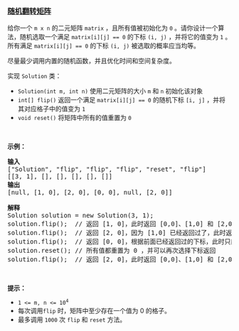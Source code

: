 ### [随机翻转矩阵](https://leetcode-cn.com/problems/random-flip-matrix)

<p>给你一个 <code>m x n</code> 的二元矩阵 <code>matrix</code> ，且所有值被初始化为 <code>0</code> 。请你设计一个算法，随机选取一个满足&nbsp;<code>matrix[i][j] == 0</code> 的下标&nbsp;<code>(i, j)</code> ，并将它的值变为 <code>1</code> 。所有满足 <code>matrix[i][j] == 0</code> 的下标 <code>(i, j)</code> 被选取的概率应当均等。</p>

<p>尽量最少调用内置的随机函数，并且优化时间和空间复杂度。</p>

<p>实现 <code>Solution</code> 类：</p>

<ul>
	<li><code>Solution(int m, int n)</code> 使用二元矩阵的大小 <code>m</code> 和 <code>n</code> 初始化该对象</li>
	<li><code>int[] flip()</code> 返回一个满足&nbsp;<code>matrix[i][j] == 0</code> 的随机下标 <code>[i, j]</code> ，并将其对应格子中的值变为 <code>1</code></li>
	<li><code>void reset()</code> 将矩阵中所有的值重置为 <code>0</code></li>
</ul>

<p>&nbsp;</p>

<p><strong>示例：</strong></p>

<pre>
<strong>输入</strong>
["Solution", "flip", "flip", "flip", "reset", "flip"]
[[3, 1], [], [], [], [], []]
<strong>输出</strong>
[null, [1, 0], [2, 0], [0, 0], null, [2, 0]]

<strong>解释</strong>
Solution solution = new Solution(3, 1);
solution.flip();  // 返回 [1, 0]，此时返回 [0,0]、[1,0] 和 [2,0] 的概率应当相同
solution.flip();  // 返回 [2, 0]，因为 [1,0] 已经返回过了，此时返回 [2,0] 和 [0,0] 的概率应当相同
solution.flip();  // 返回 [0, 0]，根据前面已经返回过的下标，此时只能返回 [0,0]
solution.reset(); // 所有值都重置为 0 ，并可以再次选择下标返回
solution.flip();  // 返回 [2, 0]，此时返回 [0,0]、[1,0] 和 [2,0] 的概率应当相同</pre>

<p>&nbsp;</p>

<p><strong>提示：</strong></p>

<ul>
	<li><code>1 &lt;= m, n &lt;= 10<sup>4</sup></code></li>
	<li>每次调用<code>flip</code> 时，矩阵中至少存在一个值为 0 的格子。</li>
	<li>最多调用 <code>1000</code> 次 <code>flip</code> 和 <code>reset</code> 方法。</li>
</ul>
